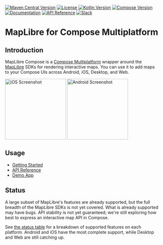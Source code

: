[![Maven Central Version](https://img.shields.io/maven-central/v/dev.sargunv.maplibre-compose/maplibre-compose?label=Maven)](https://central.sonatype.com/namespace/dev.sargunv.maplibre-compose)
[![License](https://img.shields.io/github/license/sargunv/maplibre-compose?label=License)](https://github.com/sargunv/maplibre-compose/blob/main/LICENSE)
[![Kotlin Version](https://img.shields.io/badge/dynamic/toml?url=https%3A%2F%2Fraw.githubusercontent.com%2Fsargunv%2Fmaplibre-compose%2Frefs%2Fheads%2Fmain%2Fgradle%2Flibs.versions.toml&query=versions.gradle-kotlin&prefix=v&logo=kotlin&label=Kotlin)](./gradle/libs.versions.toml)
[![Compose Version](https://img.shields.io/badge/dynamic/toml?url=https%3A%2F%2Fraw.githubusercontent.com%2Fsargunv%2Fmaplibre-compose%2Frefs%2Fheads%2Fmain%2Fgradle%2Flibs.versions.toml&query=versions.gradle-compose&prefix=v&logo=jetpackcompose&label=Compose)](./gradle/libs.versions.toml)
[![Documentation](https://img.shields.io/badge/Documentation-blue?logo=MaterialForMkDocs&logoColor=white)](https://sargunv.github.io/maplibre-compose/)
[![API Reference](https://img.shields.io/badge/API_Reference-blue?logo=Kotlin&logoColor=white)](https://sargunv.github.io/maplibre-compose/api/)
[![Slack](https://img.shields.io/badge/Slack-4A154B?logo=slack&logoColor=white)](https://osmus.slack.com/archives/maplibre-compose)


# MapLibre for Compose Multiplatform

## Introduction

MapLibre Compose is a [Compose Multiplatform][compose] wrapper around the
[MapLibre][maplibre] SDKs for rendering interactive maps. You can use it to add
maps to your Compose UIs across Android, iOS, Desktop, and Web.

<p float="left">
  <img src="https://github.com/user-attachments/assets/997cf8a4-2841-40c8-b5a1-ef98193b21b2" width="200" alt="iOS Screenshot"/>
  <img src="https://github.com/user-attachments/assets/e450f689-e254-48b7-bd91-3d3042faa290" width="200" alt="Android Screenshot"/>
</p>

## Usage

- [Getting Started](https://sargunv.github.io/maplibre-compose/getting-started/)
- [API Reference](https://sargunv.github.io/maplibre-compose/api/)
- [Demo App](./demo-app)

## Status

A large subset of MapLibre's features are already supported, but the full
breadth of the MapLibre SDKs is not yet covered. What is already supported may
have bugs. API stability is not yet guaranteed; we're still exploring how best
to express an interactive map API in Compose.

See [the status table][status] for a breakdown of supported features on each
platform. Android and iOS have the most complete support, while Desktop and Web
are still catching up.

[compose]: https://www.jetbrains.com/compose-multiplatform/
[maplibre]: https://maplibre.org/
[status]: https://sargunv.github.io/maplibre-compose/#status
